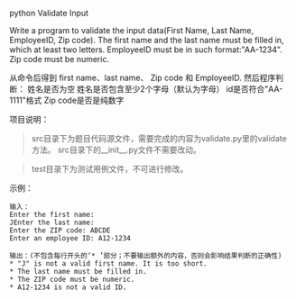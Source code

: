 
python
Validate Input

Write a program to validate the input data(First Name, Last Name, EmployeeID, Zip code). The first name and the last name must
be filled in, which at least two letters. EmployeeID must be in such format:"AA-1234". Zip code must be numeric.

从命令后得到 first name、last name、 Zip code 和 EmployeeID.
然后程序判断：
    姓名是否为空
    姓名是否包含至少2个字母（默认为字母）
    id是否符合"AA-1111"格式
    Zip code是否是纯数字


项目说明：

>src目录下为题目代码源文件，需要完成的内容为validate.py里的validate方法。
>src目录下的__init__.py文件不需要改动。

>test目录下为测试用例文件，不可进行修改。


示例：

	输入：
	Enter the first name:
	JEnter the last name:
	Enter the ZIP code: ABCDE
	Enter an employee ID: A12-1234

	输出：(不包含每行开头的‘* ’部分；不要输出额外的内容，否则会影响结果判断的正确性)
	* "J" is not a valid first name. It is too short.
	* The last name must be filled in.
	* The ZIP code must be numeric.
	* A12-1234 is not a valid ID.
